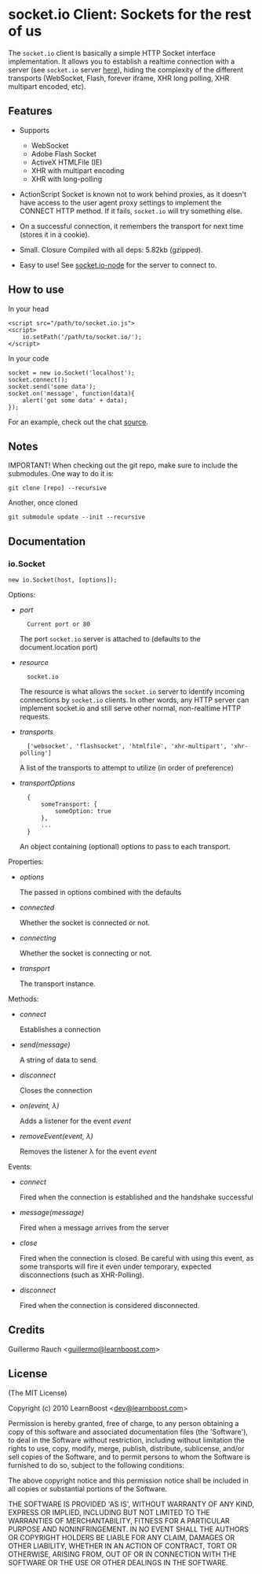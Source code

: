 socket.io Client: Sockets for the rest of us
============================================

The `socket.io` client is basically a simple HTTP Socket interface implementation. It allows you to establish a realtime connection with a server (see `socket.io` server [here](http://github.com/LearnBoost/Socket.IO-node)), hiding the complexity of the different transports (WebSocket, Flash, forever iframe, XHR long polling, XHR multipart encoded, etc).

## Features

- Supports 
	- WebSocket
	- Adobe Flash Socket
	- ActiveX HTMLFile (IE)
	- XHR with multipart encoding
	- XHR with long-polling
	
- ActionScript Socket is known not to work behind proxies, as it doesn't have access to the user agent proxy settings to implement the CONNECT HTTP method. If it fails, `socket.io` will try something else.
	
- On a successful connection, it remembers the transport for next time (stores it in a cookie).

- Small. Closure Compiled with all deps: 5.82kb (gzipped).

- Easy to use! See [socket.io-node](http://github.com/LearnBoost/Socket.IO-node) for the server to connect to.

## How to use
	
In your head
	
	<script src="/path/to/socket.io.js">
	<script>
		io.setPath('/path/to/socket.io/');
	</script>
	
In your code

	socket = new io.Socket('localhost');
	socket.connect();
	socket.send('some data');
	socket.on('message', function(data){
		alert('got some data' + data);
	});
	
For an example, check out the chat [source](https://github.com/LearnBoost/Socket.IO-node/blob/master/test/chat.html).

## Notes

IMPORTANT! When checking out the git repo, make sure to include the submodules. One way to do it is:

	git clone [repo] --recursive
  
Another, once cloned

	git submodule update --init --recursive

## Documentation 

### io.Socket

	new io.Socket(host, [options]);

Options:

- *port*

		Current port or 80
	
	The port `socket.io` server is attached to (defaults to the document.location port)

- *resource*

		socket.io

  The resource is what allows the `socket.io` server to identify incoming connections by `socket.io` clients. In other words, any HTTP server can implement socket.io and still serve other normal, non-realtime HTTP requests.

- *transports*

		['websocket', 'flashsocket', 'htmlfile', 'xhr-multipart', 'xhr-polling']

	A list of the transports to attempt to utilize (in order of preference)
	
- *transportOptions*
	
		{
			someTransport: {
				someOption: true
			},
			...
		}
				
	An object containing (optional) options to pass to each transport.

Properties:

- *options*

	The passed in options combined with the defaults

- *connected*

	Whether the socket is connected or not.
	
- *connecting*

	Whether the socket is connecting or not.
	
- *transport*	

	The transport instance.

Methods:
	
- *connect*

	Establishes a connection	
	
- *send(message)*
	
	A string of data to send.
	
- *disconnect*

	Closes the connection
	
- *on(event, λ)*

	Adds a listener for the event *event*
	
- *removeEvent(event, λ)*

	Removes the listener λ for the event *event*
	
Events:

- *connect*

	Fired when the connection is established and the handshake successful
	
- *message(message)*
	
	Fired when a message arrives from the server

- *close*

	Fired when the connection is closed. Be careful with using this event, as some transports will fire it even under temporary, expected disconnections (such as XHR-Polling).
	
- *disconnect*

	Fired when the connection is considered disconnected.
	
## Credits

Guillermo Rauch &lt;guillermo@learnboost.com&gt;

## License 

(The MIT License)

Copyright (c) 2010 LearnBoost &lt;dev@learnboost.com&gt;

Permission is hereby granted, free of charge, to any person obtaining
a copy of this software and associated documentation files (the
'Software'), to deal in the Software without restriction, including
without limitation the rights to use, copy, modify, merge, publish,
distribute, sublicense, and/or sell copies of the Software, and to
permit persons to whom the Software is furnished to do so, subject to
the following conditions:

The above copyright notice and this permission notice shall be
included in all copies or substantial portions of the Software.

THE SOFTWARE IS PROVIDED 'AS IS', WITHOUT WARRANTY OF ANY KIND,
EXPRESS OR IMPLIED, INCLUDING BUT NOT LIMITED TO THE WARRANTIES OF
MERCHANTABILITY, FITNESS FOR A PARTICULAR PURPOSE AND NONINFRINGEMENT.
IN NO EVENT SHALL THE AUTHORS OR COPYRIGHT HOLDERS BE LIABLE FOR ANY
CLAIM, DAMAGES OR OTHER LIABILITY, WHETHER IN AN ACTION OF CONTRACT,
TORT OR OTHERWISE, ARISING FROM, OUT OF OR IN CONNECTION WITH THE
SOFTWARE OR THE USE OR OTHER DEALINGS IN THE SOFTWARE.